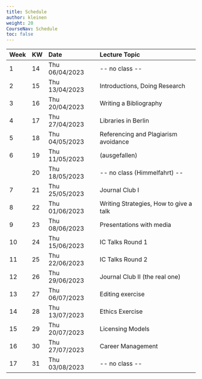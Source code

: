 ```yaml
---
title: Schedule
author: kleinen
weight: 20
CourseNav: Schedule
toc: false
---
```


| Week | KW | Date           | Lecture Topic                          |
|:-----|:---|:---------------|:---------------------------------------|
| 1    | 14 | Thu 06/04/2023 | -- no class --                         |
| 2    | 15 | Thu 13/04/2023 | Introductions, Doing Research          |
| 3    | 16 | Thu 20/04/2023 | Writing a Bibliography                 |
| 4    | 17 | Thu 27/04/2023 | Libraries in Berlin                    |
| 5    | 18 | Thu 04/05/2023 | Referencing and Plagiarism avoidance   |
| 6    | 19 | Thu 11/05/2023 | (ausgefallen)                          |
|      | 20 | Thu 18/05/2023 | -- no class (Himmelfahrt) --           |
| 7    | 21 | Thu 25/05/2023 | Journal Club I                         |
| 8    | 22 | Thu 01/06/2023 | Writing Strategies, How to give a talk |
| 9    | 23 | Thu 08/06/2023 | Presentations with media               |
| 10   | 24 | Thu 15/06/2023 | IC Talks Round 1                       |
| 11   | 25 | Thu 22/06/2023 | IC Talks Round 2                       |
| 12   | 26 | Thu 29/06/2023 | Journal Club II (the real one)         |
| 13   | 27 | Thu 06/07/2023 | Editing exercise                       |
| 14   | 28 | Thu 13/07/2023 | Ethics Exercise                        |
| 15   | 29 | Thu 20/07/2023 | Licensing Models                       |
| 16   | 30 | Thu 27/07/2023 | Career Management                      |
| 17   | 31 | Thu 03/08/2023 | -- no class --                         |

